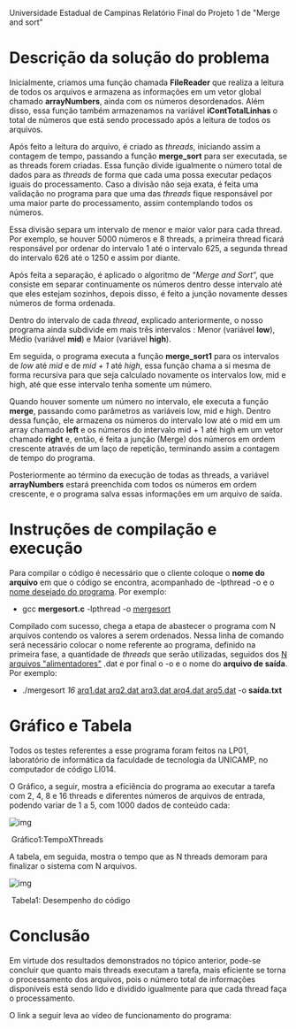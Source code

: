 Universidade Estadual de Campinas                                         Relatório Final do Projeto 1 de "Merge and sort"

#  Descrição da solução do problema 

Inicialmente, criamos uma função chamada **FileReader** que realiza a leitura de todos os arquivos e armazena as informações em um vetor global chamado **arrayNumbers**, ainda com os números desordenados. Além disso, essa função também armazenamos na variável **iContTotalLinhas** o total de números que está sendo processado após a leitura de todos os arquivos.

Após feito a leitura do arquivo, é criado as *threads*, iniciando assim a contagem de tempo, passando a função **merge_sort** para ser executada, se as threads forem criadas. Essa função divide igualmente o número total de dados para as *threads* de forma que cada uma possa executar pedaços iguais do processamento. Caso a divisão não seja exata, é feita uma validação no programa para que uma das *threads* fique responsável por uma maior parte do processamento, assim contemplando todos os números.

Essa divisão separa um intervalo de menor e maior valor para cada thread. Por exemplo, se houver 5000 números e 8 threads, a primeira thread ficará responsável por ordenar do intervalo 1 até o intervalo 625, a segunda thread do intervalo 626 até o 1250 e assim por diante.

Após feita a separação, é aplicado o algoritmo de “*Merge and Sort*”, que consiste em separar continuamente os números dentro desse intervalo até que eles estejam sozinhos, depois disso, é feito a junção novamente desses números de forma ordenada.

Dentro do intervalo de cada *thread*, explicado anteriormente, o nosso programa ainda subdivide em mais três intervalos : Menor (variável **low**), Médio (variável **mid**) e Maior (variável **high**).

Em seguida, o programa executa a função **merge_sort1** para os intervalos de *low* até *mid* e de *mid + 1* até *high*, essa função chama a si mesma de forma recursiva para que seja calculado novamente os intervalos low, mid e high, até que esse intervalo tenha somente um número.

Quando houver somente um número no intervalo, ele executa a função **merge**, passando como parâmetros as variáveis low, mid e high. Dentro dessa função, ele armazena os números do intervalo low até o mid em um array chamado **left** e os números do intervalo mid + 1 até high em um vetor chamado **right** e, então, é feita a junção (Merge) dos números em ordem crescente através de um laço de repetição, terminando assim a contagem de tempo do programa.

Posteriormente ao término da execução de todas as threads, a variável **arrayNumbers** estará preenchida com todos os números em ordem crescente, e o programa salva essas informações em um arquivo de saída.



# Instruções de compilação e execução

Para compilar o código é necessário que o cliente coloque o **nome do arquivo** em que o código se encontra, acompanhado de -lpthread -o e o <u>nome desejado do programa</u>. Por exemplo:

- gcc **mergesort.c** -lpthread -o <u>mergesort</u>

Compilado com sucesso, chega a etapa de abastecer o programa com N arquivos contendo os valores a serem ordenados. Nessa linha de comando será necessário colocar o nome referente ao programa, definido na primeira fase, a quantidade de *threads* que serão utilizadas, seguidos dos <u>N arquivos  "alimentadores"</u> .dat e por final o -o e o nome do **arquivo de saída**. Por exemplo: 

- ./mergesort  *16* <u>arq1.dat arq2.dat arq3.dat arq4.dat arq5.dat</u> -o **saída.txt**

# Gráfico e Tabela

Todos os testes referentes a esse programa foram feitos na LP01, laboratório de informática da faculdade de tecnologia da UNICAMP, no computador de código LI014.

O Gráfico, a seguir, mostra a eficiência do programa ao executar a tarefa com 2, 4, 8 e 16 threads e diferentes números de arquivos de entrada, podendo variar de 1 a 5, com 1000 dados de conteúdo cada: 

 ![img](https://lh5.googleusercontent.com/EDVAn4f4JKjfbth_YsLMWSpP3oUXSsj-KOZgTuxwkAMRmGs7l0eFMCbW1U-vhnq3YCyOP1QvzwzEbgdJyB9slI8UUO2u57g-ThLRdob8JAgvG80xwMVdr6-H0WtWtNAYU_4z8luX) 

​																									Gráfico1:TempoXThreads													

A tabela, em seguida, mostra o tempo que as N threads demoram para finalizar  o sistema com N arquivos. 

 ![img](https://lh4.googleusercontent.com/6mnlvlogZR0l9RFOEQe5-q9GwcAIvzCLV0CRo_zMrSdf6pz12vAXFVNpjwPa8lZh7uVBhpSsMWjSSoFDq3Qay0m7VKnBeVEpSaj0zulupM3RzkR2xSKAPiPbDTZYHvBqlzKg5Ek8) 

​															Tabela1: Desempenho do código

# Conclusão

Em virtude dos resultados demonstrados no tópico anterior, pode-se concluir que quanto mais threads executam a tarefa, mais eficiente se torna o processamento dos arquivos, pois o número total de informações disponíveis está sendo lido e dividido igualmente para que cada thread faça o processamento.

O link a seguir leva ao vídeo de funcionamento do programa:
